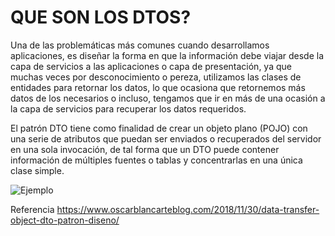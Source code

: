 
# QUE SON LOS  DTOS?


Una de las problemáticas más comunes cuando desarrollamos aplicaciones, es diseñar la forma en que la información debe viajar desde la capa de servicios a las aplicaciones o capa de presentación, ya que muchas veces por desconocimiento o pereza, utilizamos las clases de entidades para retornar los datos, lo que ocasiona que retornemos más datos de los necesarios o incluso, tengamos que ir en más de una ocasión a la capa de servicios para recuperar los datos requeridos.

El patrón DTO tiene como finalidad de crear un objeto plano (POJO) con una serie de atributos que puedan ser enviados o recuperados del servidor en una sola invocación, de tal forma que un DTO puede contener información de múltiples fuentes o tablas y concentrarlas en una única clase simple.

<img src="https://www.oscarblancarteblog.com/wp-content/uploads/2018/11/mapping.png" title="Ejemplo" alt="Ejemplo ">

 Referencia <a href="https://www.oscarblancarteblog.com/2018/11/30/data-transfer-object-dto-patron-diseno/">https://www.oscarblancarteblog.com/2018/11/30/data-transfer-object-dto-patron-diseno/</a>
